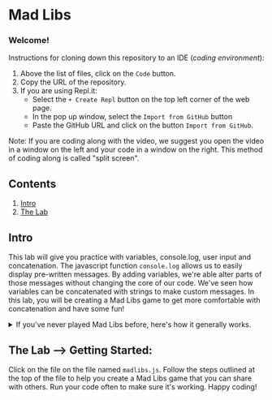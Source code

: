 # Mad Libs

### Welcome! 

Instructions for cloning down this repository to an IDE (_coding environment_):
  1. Above the list of files, click on the `Code` button.
  2. Copy the URL of the repository.
  3. If you are using Repl.it:
      * Select the `+ Create Repl` button on the top left corner of the web page.
      * In the pop up window, select the `Import from GitHub` button
      * Paste the GitHub URL and click on the button `Import from GitHub`.

Note: If you are coding along with the video, we suggest you open the video in a window on the left and your code in a window on the right. This method of coding along is called "split screen".

## Contents

1. [Intro](#intro)
2. [The Lab](#the-lab)

## Intro

This lab will give you practice with variables, console.log, user input and concatenation. The javascript function `console.log` allows us to easily display pre-written messages. By adding variables, we're able alter parts of those messages without changing the core of our code. We've seen how variables can be concatenated with strings to make custom messages. In this lab, you will be creating a Mad Libs game to get more comfortable with concatenation and have some fun!

<details>
<summary> If you've never played Mad Libs before, here's how it generally works.</summary>
One person holds a story that contains blanks, each with a suitable part of speech written under it (verb, adverb, noun, adjective etc.). They ask a friend to supply them with words that match each parts of speech, without letting that friend see the story, writing the words onto the blanks as they go. When they get to the end, they read their ridiculous creation aloud.
</details>

## The Lab --> Getting Started:

Click on the file on the file named `madlibs.js`. Follow the steps outlined at the top of the file to help you create a Mad Libs game that you can share with others. Run your code often to make sure it's working. Happy coding!

